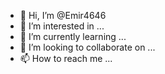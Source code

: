 - 👋 Hi, I’m @Emir4646
- 👀 I’m interested in ...
- 🌱 I’m currently learning ...
- 💞️ I’m looking to collaborate on ...
- 📫 How to reach me ...

<!---
Emir4646/Emir4646 is a ✨ special ✨ repository because its `README.md` (this file) appears on your GitHub profile.
You can click the Preview link to take a look at your changes.
--->
